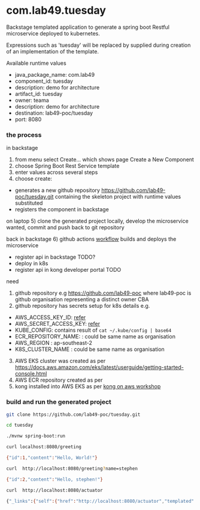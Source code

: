 com.lab49.tuesday
=====
Backstage templated application to generate a spring boot Restful microservice deployed to kubernetes.

Expressions such as 'tuesday' will be replaced by supplied during creation of an implementation of the template.

Available runtime values
- java_package_name: com.lab49
- component_id: tuesday
- description: demo for architecture
- artifact_id: tuesday
- owner: teama
- description: demo for architecture
- destination: lab49-poc/tuesday
- port:  8080

### the process

in backstage
1) from menu select Create... which shows page Create a New Component
2) choose Spring Boot Rest Service template
3) enter values across several steps
4) choose create:
- generates a new github repository https://github.com/lab49-poc/tuesday.git containing the skeleton project with runtime values substituted
- registers the component in backstage

on laptop
5) clone the generated project locally, develop the microservice wanted, commit and push back to git repository

back in backstage
6) github actions  [workflow](.github/workflows/build.yml) builds and deploys the microservice
- register api in backstage  TODO?
- deploy in k8s
- register api in kong developer portal TODO


need
1) github repository e.g https://github.com/lab49-poc where lab49-poc is github organisation representing a distinct owner CBA
2) github repository has secrets setup for k8s details e.g.
- AWS_ACCESS_KEY_ID: [refer](https://docs.aws.amazon.com/cli/latest/userguide/cli-configure-quickstart.html#cli-configure-quickstart-creds-create)
- AWS_SECRET_ACCESS_KEY: [refer](https://docs.aws.amazon.com/cli/latest/userguide/cli-configure-quickstart.html#cli-configure-quickstart-creds-create)
- KUBE_CONFIG: contains result of `cat ~/.kube/config | base64`
- ECR_REPOSITORY_NAME: : could be same name as organisation
- AWS_REGION : ap-southeast-2
- K8S_CLUSTER_NAME  : could be same name as organisation
3) AWS EKS cluster was created as per https://docs.aws.amazon.com/eks/latest/userguide/getting-started-console.html
4) AWS ECR repository created as per
5) kong installed into AWS EKS as per [kong on aws workshop](https://kong.awsworkshop.io/introduction.html)

### build and run the generated project

```bash
git clone https://github.com/lab49-poc/tuesday.git

cd tuesday

./mvnw spring-boot:run

curl localhost:8080/greeting

{"id":1,"content":"Hello, World!"}

curl  http://localhost:8080/greeting?name=stephen

{"id":2,"content":"Hello, stephen!"}

curl  http://localhost:8080/actuator

{"_links":{"self":{"href":"http://localhost:8080/actuator","templated":false},"health-path":{"href":"http://localhost:8080/actuator/health/{*path}","templated":true},"health":{"href":"http://localhost:8080/actuator/health","templated":false},"info":{"href":"http://localhost:8080/actuator/info","templated":false}}}

```
